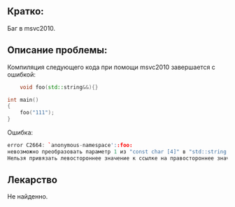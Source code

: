 
Кратко:
------
Баг в msvc2010.  


Описание проблемы:
------            
Компиляция следующего кода при помощи msvc2010 завершается с ошибкой:  

```cpp
    void foo(std::string&&){}

int main()
{
    foo("111");
}
```

Ошибка:  

```cpp
error C2664: `anonymous-namespace'::foo: 
невозможно преобразовать параметр 1 из "const char [4]" в "std::string &&"
Нельзя привязать левостороннее значение к ссылке на правостороннее значение
```

## Лекарство
Не найденно.  



